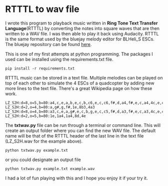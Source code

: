 # RTTTL to wav file

I wrote this program to playback music written in **Ring Tone Text Transfer Language**(RTTTL) by converting the notes into square waves that are then written to a WAV file. I was then able to play it back using Audacity. RTTTL is the same format used by the bluejay melody editor for BLHeli_S ESCs. The bluejay repository can be found [here](https://github.com/mathiasvr/bluejay).

This is one of my first attempts at python programming. The packages I used can be installed using the requirements.txt file.
```
pip install -r requirements.txt
```

RTTTL music can be stored in a text file. Multiple melodies can be played on top of each other to simulate the 4 ESCs of a quadcopter by adding new more lines to the text file. There's a great Wikipedia page on how these work.
```
LZ_S2H:d=8,o=5,b=80:a4,c,e,a,b,e,c,b,c6,e,c,c6,f#,d,a4,f#,e,c,a4,4c,e,c,a4,g4,a4,a3
LZ_S2H:d=2,o=4,b=80:a,g#,g,f#,1e,8b3,4a3
LZ_S2H:d=8,o=4,b=80:a3,c,e,a,g#,e,c,b,g,e,c,c5,f#,d,a3,f#,e,c,a3,4c,e,c,a3,g3,a3,a
LZ_S2H:d=2,o=5,b=80:1e,1a4,1a4,8d,4e
```

The **txtwav.py** file can be run through a terminal or command line. This will create an output folder where you can find the new WAV file. The default name will be that of the RTTTL header of the last line in the text file (LZ_S2H.wav for the example above).
```
python txtwav.py example.txt
```

or you could designate an output file
```
python txtwav.py example.txt example.wav
```

I had a lot of fun playing with this and I hope you enjoy it if your try it.
